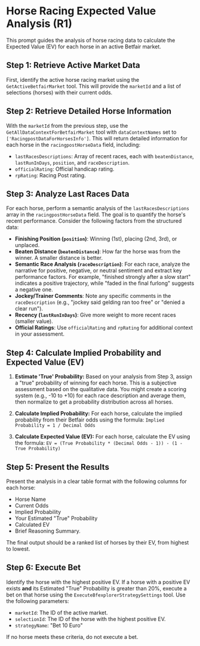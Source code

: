 # Horse Racing Expected Value Analysis (R1)

This prompt guides the analysis of horse racing data to calculate the Expected Value (EV) for each horse in an active Betfair market.

## Step 1: Retrieve Active Market Data

First, identify the active horse racing market using the `GetActiveBetfairMarket` tool. This will provide the `marketId` and a list of selections (horses) with their current odds.

## Step 2: Retrieve Detailed Horse Information

With the `marketId` from the previous step, use the `GetAllDataContextForBetfairMarket` tool with `dataContextNames` set to `['RacingpostDataForHorsesInfo']`. This will return detailed information for each horse in the `racingpostHorseData` field, including:
  - `lastRacesDescriptions`: Array of recent races, each with `beatenDistance`, `lastRunInDays`, `position`, and `raceDescription`.
  - `officialRating`: Official handicap rating.
  - `rpRating`: Racing Post rating.

## Step 3: Analyze Last Races Data

For each horse, perform a semantic analysis of the `lastRacesDescriptions` array in the `racingpostHorseData` field. The goal is to quantify the horse's recent performance. Consider the following factors from the structured data:

*   **Finishing Position (`position`)**: Winning (1st), placing (2nd, 3rd), or unplaced.
*   **Beaten Distance (`beatenDistance`)**: How far the horse was from the winner. A smaller distance is better.
*   **Semantic Race Analysis (`raceDescription`)**: For each race, analyze the narrative for positive, negative, or neutral sentiment and extract key performance factors. For example, "finished strongly after a slow start" indicates a positive trajectory, while "faded in the final furlong" suggests a negative one.
*   **Jockey/Trainer Comments**: Note any specific comments in the `raceDescription` (e.g., "jockey said gelding ran too free" or "denied a clear run").
*   **Recency (`lastRunInDays`)**: Give more weight to more recent races (smaller value).
*   **Official Ratings**: Use `officialRating` and `rpRating` for additional context in your assessment.

## Step 4: Calculate Implied Probability and Expected Value (EV)

1.  **Estimate 'True' Probability:** Based on your analysis from Step 3, assign a "true" probability of winning for each horse. This is a subjective assessment based on the qualitative data. You might create a scoring system (e.g., -10 to +10) for each race description and average them, then normalize to get a probability distribution across all horses.

2.  **Calculate Implied Probability:** For each horse, calculate the implied probability from their Betfair odds using the formula:
    `Implied Probability = 1 / Decimal Odds`

3.  **Calculate Expected Value (EV):** For each horse, calculate the EV using the formula:
    `EV = (True Probability * (Decimal Odds - 1)) - (1 - True Probability)`

## Step 5: Present the Results

Present the analysis in a clear table format with the following columns for each horse:
*   Horse Name
*   Current Odds
*   Implied Probability
*   Your Estimated "True" Probability
*   Calculated EV
*   Brief Reasoning Summary.

The final output should be a ranked list of horses by their EV, from highest to lowest.

## Step 6: Execute Bet

Identify the horse with the highest positive EV. If a horse with a positive EV exists **and** its Estimated "True" Probability is greater than 20%, execute a bet on that horse using the `ExecuteBfexplorerStrategySettings` tool. Use the following parameters:

*   `marketId`: The ID of the active market.
*   `selectionId`: The ID of the horse with the highest positive EV.
*   `strategyName`: "Bet 10 Euro"

If no horse meets these criteria, do not execute a bet.
